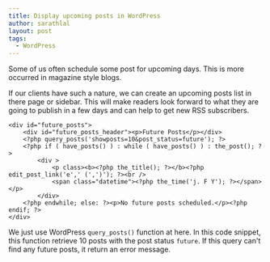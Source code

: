 ```yaml
---
title: Display upcoming posts in WordPress
author: sarathlal
layout: post
tags:
  - WordPress
---
```

Some of us often schedule some post for upcoming days. This is more occurred in magazine style blogs.

If our clients have such a nature, we can create an upcoming posts list in there page or sidebar. This will make readers look forward to what they are going to publish in a few days and can help to get new RSS subscribers.

	<div id="future_posts">
		<div id="future_posts_header"><p>Future Posts</p></div>
		<?php query_posts('showposts=10&post_status=future'); ?>
		<?php if ( have_posts() ) : while ( have_posts() ) : the_post(); ?>
			<div >
				<p class><b><?php the_title(); ?></b><?php edit_post_link('e',' (',')'); ?><br />
				<span class="datetime"><?php the_time('j. F Y'); ?></span></p>
			</div>
		<?php endwhile; else: ?><p>No future posts scheduled.</p><?php endif; ?>
	</div>

We just use WordPress `query_posts()` function at here. In this code snippet, this function retrieve 10 posts with the post status `future`. If this query can't find any future posts, it return an error message.
